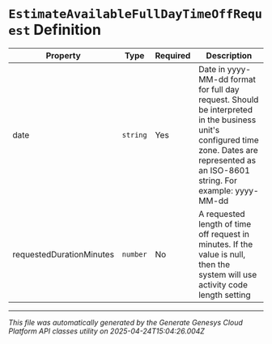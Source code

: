 # `EstimateAvailableFullDayTimeOffRequest` Definition

| Property | Type | Required | Description |
|----------|------|----------|-------------|
| date | `string` | Yes | Date in yyyy-MM-dd format for full day request. Should be interpreted in the business unit's configured time zone. Dates are represented as an ISO-8601 string. For example: yyyy-MM-dd |
| requestedDurationMinutes | `number` | No | A requested length of time off request in minutes. If the value is null, then the system will use activity code length setting |

---

*This file was automatically generated by the Generate Genesys Cloud Platform API classes utility on 2025-04-24T15:04:26.004Z*